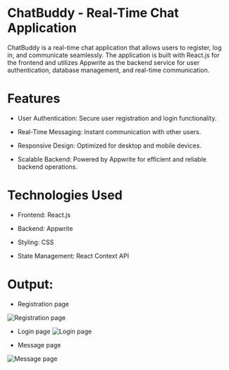 
# ChatBuddy - Real-Time Chat Application

ChatBuddy is a real-time chat application that allows users to register, log in, and communicate seamlessly. The application is built with React.js for the frontend and utilizes Appwrite as the backend service for user authentication, database management, and real-time communication.

# Features
- User Authentication: Secure user registration and login functionality.

- Real-Time Messaging: Instant communication with other users.

- Responsive Design: Optimized for desktop and mobile devices.

- Scalable Backend: Powered by Appwrite for efficient and reliable backend operations.

# Technologies Used
- Frontend: React.js

- Backend: Appwrite

-  Styling: CSS

- State Management: React Context API 


# Output:



- Registration page
<img src="https://github.com/irshad1601/ChatBuddy/blob/main/src/assets/register.JPG" alt="Registration page" />

- Login page 
  <img src="https://github.com/irshad1601/ChatBuddy/blob/main/src/assets/login.JPG" alt="Login page" />

- Message page
<img src="https://github.com/irshad1601/ChatBuddy/blob/main/src/assets/message.JPG" alt="Message page" />



